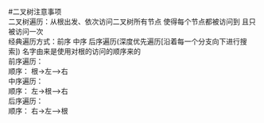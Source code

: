 #二叉树注意事项  
二叉树遍历：从根出发、依次访问二叉树所有节点  使得每个节点都被访问到  且只被访问一次   
经典遍历方式：前序 中序  后序遍历(深度优先遍历[沿着每一个分支向下进行搜索]) 名字由来是使用对根的访问的顺序来的  
前序遍历：  
 顺序：  根->左—>右  
中序遍历：  
 顺序：  左->根—>右  
后序遍历：  
 顺序：  右->左—>根  
 
 
 





